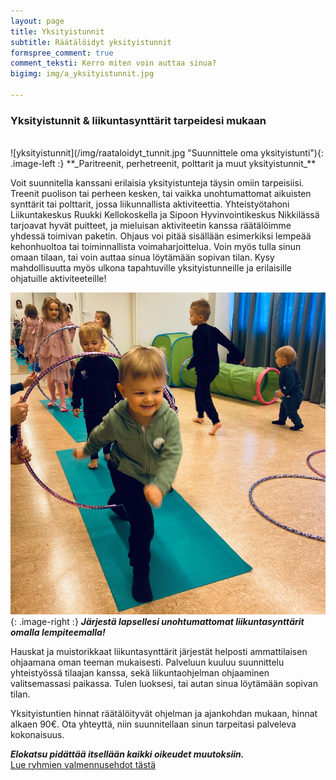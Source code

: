 ```yaml
---
layout: page
title: Yksityistunnit
subtitle: Räätälöidyt yksityistunnit
formspree_comment: true
comment_teksti: Kerro miten voin auttaa sinua?
bigimg: img/a_yksityistunnit.jpg

---
```

### Yksityistunnit & liikuntasynttärit tarpeidesi mukaan

<br/>
![yksityistunnit](/img/raataloidyt_tunnit.jpg "Suunnittele oma yksityistunti"){: .image-left :}
**_Paritreenit, perhetreenit, polttarit ja muut yksityistunnit_**

Voit suunnitella kanssani erilaisia yksityistunteja täysin omiin tarpeisiisi. Treenit puolison tai perheen kesken, tai vaikka unohtumattomat aikuisten synttärit tai polttarit, jossa liikunnallista aktiviteettia. Yhteistyötahoni Liikuntakeskus Ruukki Kellokoskella ja Sipoon Hyvinvointikeskus Nikkilässä tarjoavat hyvät puitteet, ja mieluisan aktiviteetin kanssa räätälöimme yhdessä toimivan paketin. Ohjaus voi pitää sisällään esimerkiksi lempeää kehonhuoltoa tai toiminnallista voimaharjoittelua. Voin myös tulla sinun omaan tilaan, tai voin auttaa sinua löytämään sopivan tilan. Kysy mahdollisuutta myös ulkona tapahtuville yksityistunneille ja erilaisille ohjatuille aktiviteeteille!

![liikuntasynttärit](/img/liikutasynttarit.jpg "Lasten liikuntasynttärit"){: .image-right :}
**_Järjestä lapsellesi unohtumattomat liikuntasynttärit omalla lempiteemalla!_**

Hauskat ja muistorikkaat liikuntasynttärit järjestät helposti ammattilaisen ohjaamana oman teeman mukaisesti. Palveluun kuuluu suunnittelu yhteistyössä tilaajan kanssa, sekä liikuntaohjelman ohjaaminen valitsemassasi paikassa. Tulen luoksesi, tai autan sinua löytämään sopivan tilan.

Yksityistuntien hinnat räätälöityvät ohjelman ja ajankohdan mukaan, hinnat alkaen 90€. Ota yhteyttä, niin suunnitellaan sinun tarpeitasi palveleva kokonaisuus.

**_Elokatsu pidättää itsellään kaikki oikeudet muutoksiin._**  
[Lue ryhmien valmennusehdot tästä](/valmennusehdot)